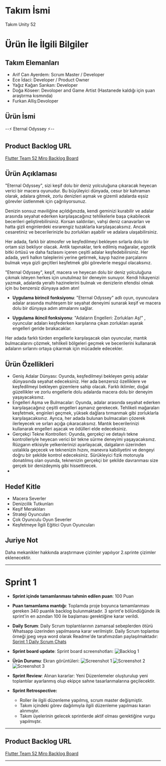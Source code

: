 # **Takım İsmi**

Takım Unity 52

# Ürün İle İlgili Bilgiler

## Takım Elemanları
- Arif Can Ayerdem: Scrum Master / Developer
- Ece İdaci: Developer /  Product Owner
- Yağız Kağan Sarıkan: Developer
- Doğa Köseer: Devoloper and Game Artist (Hastanede kaldığı için şuan araştırma kısmında)
- Furkan Alliş:Devoloper

## Ürün İsmi

--⚡ Eternal Odyssey ⚡--

## Product Backlog URL

[Flutter Team 52 Miro Backlog Board](https://miro.com/app/board/uXjVO4kRs2w=/)

## Ürün Açıklaması

"Eternal Odyssey", sizi keşif dolu bir deniz yolculuğuna çıkaracak heyecan verici bir macera oyunudur. Bu büyüleyici dünyada, cesur bir kahraman olarak, adalara gitmek, zorlu denizleri aşmak ve gizemli adalarda eşsiz görevler üstlenmek için çağrılıyorsunuz.

Denizin sonsuz maviliğine açıldığınızda, kendi geminizi kurabilir ve adalar arasında seyahat ederken karşılaşacağınız tehlikelerle başa çıkabilecek becerileri geliştirebilirsiniz. Korsan saldırıları, vahşi deniz canavarları ve hatta gizli enginlerdeki esrarengiz tuzaklarla karşılaşacaksınız. Ancak cesaretiniz ve becerilerinizle bu zorlukları aşabilir ve adalara ulaşabilirsiniz.

Her adada, farklı bir atmosfer ve keşfedilmeyi bekleyen sırlarla dolu bir ortam sizi bekliyor olacak. Antik tapınaklar, terk edilmiş mağaralar, egzotik bitki örtüsü ve daha fazlasını içeren çeşitli adalar keşfedebilirsiniz. Her adada, yerli halkın taleplerini yerine getirmek, kayıp hazine parçalarını bulmak veya gizli geçitleri keşfetmek gibi görevlerle meşgul olacaksınız.

"Eternal Odyssey", keşif, macera ve heyecan dolu bir deniz yolculuğuna çıkmak isteyen herkes için unutulmaz bir deneyim sunuyor. Kendi hikayenizi yazmak, adalarda yeraltı hazinelerini bulmak ve denizlerin efendisi olmak için bu benzersiz dünyaya adım atın!


- **Uygulama birincil fonksiyonu**: "Eternal Odyssey" adlı oyun, oyunculara adalar arasında muhteşem bir seyahat deneyimi sunarak keşif ve macera dolu bir dünyaya adım atmalarını sağlar.

- **Uygulama ikincil fonksiyonu**: "Adaların Engelleri: Zorlukları Aş!" , oyuncular adaları keşfederken karşılarına çıkan zorlukları aşarak engelleri geride bırakacaklar.

Her adada farklı türden engellerle karşılaşacak olan oyuncular, mantık bulmacalarını çözmek, tehlikeli bölgeleri geçmek ve becerilerini kullanarak adaların sırlarını ortaya çıkarmak için mücadele edecekler.

## Ürün Özellikleri

- Geniş Adalar Dünyası: Oyunda, keşfedilmeyi bekleyen geniş adalar dünyasında seyahat edeceksiniz. Her ada benzersiz özelliklere ve keşfedilmeyi bekleyen gizemlere sahip olacak. Farklı iklimler, doğal güzellikler ve zorlu engellerle dolu adalarda macera dolu bir deneyim yaşayacaksınız.
- Engelleri Aşma ve Bulmacalar: Oyunda, adalar arasında seyahat ederken karşılaşacağınız çeşitli engelleri aşmanız gerekecek. Tehlikeli mağaraları keşfetmek, enginleri geçmek, yüksek dağlara tırmanmak gibi zorluklarla karşılaşacaksınız. Ayrıca, her adada bulunan bulmacaları çözerek ilerleyecek ve sırları açığa çıkaracaksınız. Mantık becerilerinizi kullanarak engelleri aşacak ve ödülleri elde edeceksiniz.
- Gerçekçi Tekne Kontrolleri: Oyunda, gerçekçi ve detaylı tekne kontrolleriyle heyecan verici bir tekne sürme deneyimi yaşayacaksınız. Rüzgarın etkisiyle yelkenlerinizi ayarlayacak, dalgaların üzerinden ustalıkla geçecek ve teknenizin hızını, manevra kabiliyetini ve dengeyi doğru bir şekilde kontrol edeceksiniz. Sürükleyici fizik motoruyla donatılmış olan oyunda, teknenizin gerçekçi bir şekilde davranması size gerçek bir denizdeymiş gibi hissettirecek.
- 

## Hedef Kitle

- Macera Severler
- Denizcilik Tutkunları
- Keşif Meraklıları
- Strateji Oyuncuları 
- Çok Oyunculu Oyun Severler
- Keşfetmeye İlgili Eğitici Oyun Oyuncuları

## Juriye Not

Daha mekanikler hakkında araştırmave çizimler yapılıyor 2.sprinte çizimler eklenecektir.


---

# Sprint 1

- **Sprint içinde tamamlanması tahmin edilen puan**: 100 Puan


- **Puan tamamlama mantığı**: Toplamda proje boyunca tamamlanması gereken 340 puanlık backlog bulunmaktadır. 3 sprint'e bölündüğünde ilk sprint'in en azından 100 ile başlaması gerektiğine karar verildi.


- **Daily Scrum**: Daily Scrum toplantılarının zamansal sebeplerden ötürü Whatsapp üzerinden yapılmasına karar verilmiştir. Daily Scrum toplantısı örneği jpeg veya word olarak Readme'de tarafımızdan paylaşılmaktadır: [Sprint 1 Daily Scrum Chats](https://github.com/OyunveUygulamaAkademisi/Bootcamp2022Example/blob/main/ProjectManagement/Sprint1Documents/DailyScrumMeetingNotesSprint1.docx?raw=true)

- **Sprint board update**: Sprint board screenshotları: 
![Backlog 1](https://raw.githubusercontent.com/OyunveUygulamaAkademisi/Bootcamp2022Example/main/ProjectManagement/Sprint1Documents/backlog1.png) 


- **Ürün Durumu**: Ekran görüntüleri:
  ![Screenshot 1](https://github.com/OyunveUygulamaAkademisi/Bootcamp2022Example/blob/main/ProjectManagement/Sprint1Documents/product1.png)
  ![Screenshot 2](https://github.com/OyunveUygulamaAkademisi/Bootcamp2022Example/blob/main/ProjectManagement/Sprint1Documents/product2.png)
  ![Screenshot 3](https://github.com/OyunveUygulamaAkademisi/Bootcamp2022Example/blob/main/ProjectManagement/Sprint1Documents/product4.gif)
- **Sprint Review**: 
Alınan kararlar: Yeni Düzenlemeler oluşturulup yeni toplantılar ayarlanmış olup ekipçe sahne tasarlanmalarına geçilecektir.

- **Sprint Retrospective:**
  - Roller ile ilgili düzenleme yapılmış, scrum master değişmiştir.
  - Takım içindeki görev dağılımıyla ilgili düzenleme yapılması kararı alınmıştır.
  - Takım üyelerinin gelecek sprintlerde aktif olması gerektiğine vurgu yapılmıştır.
 


---

## Product Backlog URL

[Flutter Team 52 Miro Backlog Board](https://miro.com/app/board/uXjVO4kRs2w=/)

---

